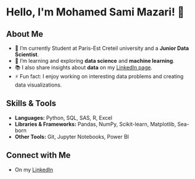 
# Hello, I'm Mohamed Sami Mazari! 👋

## About Me
- 🔭 I’m currently Student at Paris-Est Creteil university and a **Junior Data Scientist**.
- 🌱 I’m learning and exploring **data science** and **machine learning**.
- 📚 I also share insights about **data** on my [LinkedIn page](https://www.linkedin.com/in/mohamed-sami-mazari/).
- ⚡ Fun fact: I enjoy working on interesting data problems and creating data visualizations.

## Skills & Tools
- **Languages:** Python, SQL, SAS, R, Excel
- **Libraries & Frameworks:** Pandas, NumPy, Scikit-learn, Matplotlib, Sea-born
- **Other Tools:** Git, Jupyter Notebooks, Power BI

## Connect with Me
- On my [LinkedIn](https://www.linkedin.com/in/mohamed-sami-mazari/)
  


